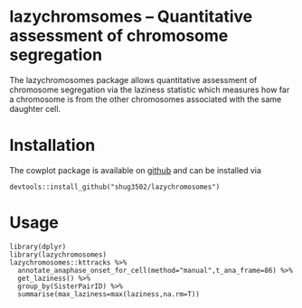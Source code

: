 # lazychromsomes – Quantitative assessment of chromosome segregation

The lazychromosomes package allows quantitative assessment of chromosome segregation via the laziness statistic which measures how far a chromosome is from the other chromosomes associated with the same daughter cell. 

# Installation

The cowplot package is available on [github](https://github.com/shug3502/lazychromosomes) and can be installed via

    devtools::install_github("shug3502/lazychromosomes")
    
# Usage

    library(dplyr)
    library(lazychromosomes)
    lazychromosomes::kttracks %>% 
      annotate_anaphase_onset_for_cell(method="manual",t_ana_frame=86) %>%
      get_laziness() %>%
      group_by(SisterPairID) %>%
      summarise(max_laziness=max(laziness,na.rm=T))
  
